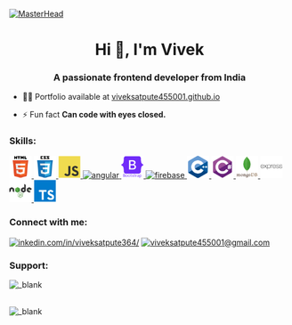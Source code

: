 [![MasterHead](https://firebasestorage.googleapis.com/v0/b/portfolio-ce204.appspot.com/o/banner.png?alt=media&token=f587c9c9-d3e3-4ea5-9ef8-0f79d1bba4b4)](https://viveksatpute455001.github.io)

<h1 align="center">Hi 👋, I'm Vivek</h1>
<h3 align="center">A passionate frontend developer from India</h3>

- 👨‍💻 Portfolio available at [viveksatpute455001.github.io](https://portfolio-ce204.web.app/)

- ⚡ Fun fact **Can code with eyes closed.**

<h3 align="left">Skills:</h3>
<p align="left"> <a href="https://www.w3.org/html/" target="_blank" rel="noreferrer"> <img
            src="https://raw.githubusercontent.com/devicons/devicon/master/icons/html5/html5-original-wordmark.svg"
            alt="html5" width="40" height="40" /> </a> <a href="https://www.w3schools.com/css/" target="_blank"
        rel="noreferrer"> <img
            src="https://raw.githubusercontent.com/devicons/devicon/master/icons/css3/css3-original-wordmark.svg"
            alt="css3" width="40" height="40" /> </a><a href="https://developer.mozilla.org/en-US/docs/Web/JavaScript"
        target="_blank" rel="noreferrer"> <img
            src="https://raw.githubusercontent.com/devicons/devicon/master/icons/javascript/javascript-original.svg"
            alt="javascript" width="40" height="40" /> </a><a href="https://angular.io" target="_blank" rel="noreferrer"> <img
            src="https://angular.io/assets/images/logos/angular/angular.svg" alt="angular" width="40" height="40" />
             </a><a href="https://getbootstrap.com" target="_blank" rel="noreferrer"> <img
            src="https://raw.githubusercontent.com/devicons/devicon/master/icons/bootstrap/bootstrap-plain-wordmark.svg"
            alt="bootstrap" width="40" height="40" /> </a> <a href="https://firebase.google.com/" target="_blank"
        rel="noreferrer"> <img src="https://www.vectorlogo.zone/logos/firebase/firebase-icon.svg" alt="firebase"
            width="40" height="40" /> </a><a href="https://www.w3schools.com/cpp/" target="_blank"
        rel="noreferrer"> <img
            src="https://raw.githubusercontent.com/devicons/devicon/master/icons/cplusplus/cplusplus-original.svg"
            alt="cplusplus" width="40" height="40" /> </a><a href="https://www.w3schools.com/cs/" target="_blank"
        rel="noreferrer"> <img
            src="https://raw.githubusercontent.com/devicons/devicon/master/icons/csharp/csharp-original.svg"
            alt="csharp" width="40" height="40" /> </a><a href="https://www.mongodb.com/" target="_blank"
        rel="noreferrer"> <img
            src="https://raw.githubusercontent.com/devicons/devicon/master/icons/mongodb/mongodb-original-wordmark.svg"
            alt="mongodb" width="40" height="40" /> </a><a href="https://expressjs.com" target="_blank" rel="noreferrer">
        <img src="https://raw.githubusercontent.com/devicons/devicon/master/icons/express/express-original-wordmark.svg"
            alt="express" width="40" height="40" /> </a> <a href="https://nodejs.org" target="_blank" rel="noreferrer">
        <img src="https://raw.githubusercontent.com/devicons/devicon/master/icons/nodejs/nodejs-original-wordmark.svg"
            alt="nodejs" width="40" height="40" /> </a> <a href="https://www.typescriptlang.org/" target="_blank"
        rel="noreferrer"> <img
            src="https://raw.githubusercontent.com/devicons/devicon/master/icons/typescript/typescript-original.svg"
            alt="typescript" width="40" height="40" /> </a> 
    
<h3 align="left">Connect with me:</h3>
<p align="left">
    <a href="https://linkedin.com/in/viveksatpute364/" target="blank"><img align="center"
            src="https://www.svgrepo.com/show/75820/linkedin.svg"
            alt="inkedin.com/in/viveksatpute364/" height="30" width="40" /></a>
    <a href="mailto:viveksatpute455001@gmail.com" target="blank"><img align="center"
            src="https://upload.wikimedia.org/wikipedia/commons/7/7e/Gmail_icon_%282020%29.svg" alt="viveksatpute455001@gmail.com"
            height="30" width="40" /></a>
</p>

<h3 align="left">Support:</h3>
<p><img align="left"
        src="https://github-readme-stats.vercel.app/api/top-langs?username=viveksatpute455001&show_icons=true&locale=en&layout=compact"
        alt="_blank" /></p><br><br>
<p><a href="https://www.buymeacoffee.com/viveksatpute369"> <img align="left"
            src="https://cdn.buymeacoffee.com/buttons/v2/default-yellow.png" height="50" width="210"
            alt="_blank" /></a></p>
